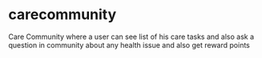 # carecommunity
Care Community where a user can see list of his care tasks and also ask a question in community about any health issue and also get reward points
